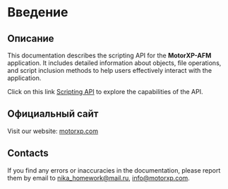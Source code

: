 # Введение

## Описание

This documentation describes the scripting API for the **MotorXP-AFM** application. It includes detailed information about objects, file operations, and script inclusion methods to help users effectively interact with the application.

Click on this link [Scripting API](motorxp-afm.md) to explore the capabilities of the API.


## Официальный сайт
Visit our website: <a href="https://motorxp.com" target="_blank">motorxp.com</a>

## Contacts

If you find any errors or inaccuracies in the documentation, please report them by email to [nika_homework@mail.ru](mailto:nika_homework@mail.ru), [info@motorxp.com](mailto:info@motorxp.com).
